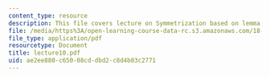 ```yaml
---
content_type: resource
description: This file covers lecture on Symmetrization based on lemma and theorems.
file: /media/https%3A/open-learning-course-data-rc.s3.amazonaws.com/18-465-topics-in-statistics-statistical-learning-theory-spring-2007/ae2ee880c65008cddbd2c8d4b03c2771_lecture10.pdf
file_type: application/pdf
resourcetype: Document
title: lecture10.pdf
uid: ae2ee880-c650-08cd-dbd2-c8d4b03c2771
---
```

